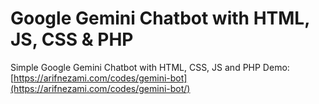 # Google Gemini Chatbot with HTML, JS, CSS & PHP
Simple Google Gemini Chatbot with HTML, CSS, JS and PHP
Demo: [https://arifnezami.com/codes/gemini-bot](https://arifnezami.com/codes/gemini-bot/)
